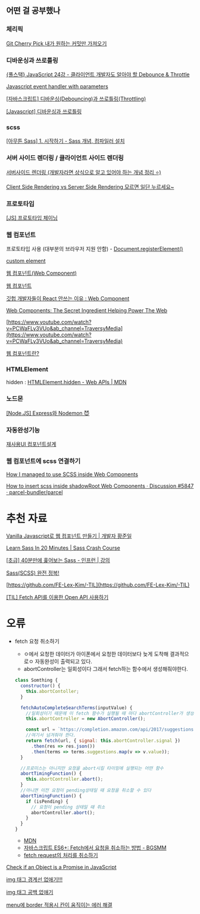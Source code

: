 ## **어떤 걸 공부했나**

### 체리픽

[Git Cherry Pick 내가 원하는 커밋만 가져오기](https://velog.io/@mollog/Git-Cherry-Pick-%EB%82%B4%EA%B0%80-%EC%9B%90%ED%95%98%EB%8A%94-%EC%BB%A4%EB%B0%8B%EB%A7%8C-%EA%B0%80%EC%A0%B8%EC%98%A4%EA%B8%B0)

### 디바운싱과 쓰로틀링

[{풀스택} JavaScript 24강 - 클라이언트 개발자도 알아야 할 Debounce & Throttle](https://www.youtube.com/watch?v=Mg5dOUd8pWM&ab_channel=%EC%8B%9C%EB%8B%88%EC%96%B4%EC%BD%94%EB%94%A9)

[Javascript event handler with parameters](https://stackoverflow.com/questions/10000083/javascript-event-handler-with-parameters)

[[자바스크립트] 디바운싱(Debouncing)과 쓰로틀링(Throttling)](https://velog.io/@minidoo/%EC%9E%90%EB%B0%94%EC%8A%A4%ED%81%AC%EB%A6%BD%ED%8A%B8-%EB%94%94%EB%B0%94%EC%9A%B4%EC%8B%B1Debouncing%EA%B3%BC-%EC%93%B0%EB%A1%9C%ED%8B%80%EB%A7%81Throttling)

[[Javascript] 디바운싱과 쓰로틀링](https://velog.io/@yujuck/Javascript-%EB%94%94%EB%B0%94%EC%9A%B4%EC%8A%A4%EC%99%80-%EC%93%B0%EB%A1%9C%ED%8B%80%EB%A7%81)

### scss

[[아무튼 Sass] 1. 시작하기 - Sass 개념, 컴파일러 설치](https://nykim.work/97)

### 서버 사이드 렌더링 / 클라이언트 사이드 렌더링

[서버사이드 렌더링 (개발자라면 상식으로 알고 있어야 하는 개념 정리 ⭐️)](https://www.youtube.com/watch?v=iZ9csAfU5Os&ab_channel=%EB%93%9C%EB%A6%BC%EC%BD%94%EB%94%A9by%EC%97%98%EB%A6%AC)

[Client Side Rendering vs Server Side Rendering 모르면 일단 누르세요~](https://www.youtube.com/watch?v=5W72UHb-9iI&ab_channel=%EC%BD%94%EB%93%9C%ED%8C%A9%ED%86%A0%EB%A6%AC)

### 프로토타입

[[JS] 프로토타입 체이닝](https://ingg.dev/prototype/)

### 웹 컴포넌트

프로토타입 사용 (대부분의 브라우저 지원 안함) -
[Document.registerElement()](https://runebook.dev/ko/docs/dom/document/registerelement)

[custom element](https://gist.github.com/shallwefootball/da2ec620819820658043)

[웹 컴포넌트(Web Component)](https://www.robotstory.co.kr/raspberry/?mode=view&board_pid=45)

[웹 컴포넌트](https://frontsom.tistory.com/5)

[깃헙 개발자들이 React 안쓰는 이유 : Web Component](https://www.youtube.com/watch?v=RtvSgptpfnY&ab_channel=%EC%BD%94%EB%94%A9%EC%95%A0%ED%94%8C)

[Web Components: The Secret Ingredient Helping Power The Web](https://www.youtube.com/watch?v=YBwgkr_Sbx0&ab_channel=GoogleChromeDevelopers)

[https://www.youtube.com/watch?v=PCWaFLy3VUo&ab_channel=TraversyMedia](https://www.youtube.com/watch?v=PCWaFLy3VUo&ab_channel=TraversyMedia)

[웹 컴포넌트란?](https://ggodong.tistory.com/279)

### HTMLElement

hidden :
[HTMLElement.hidden - Web APIs | MDN](https://developer.mozilla.org/en-US/docs/Web/API/HTMLElement/hidden)

### 노드몬

[[Node.JS] Express와 Nodemon 😈](https://velog.io/@nomadhash/Node.JS-Express%EC%99%80-Nodemon)

### 자동완성기능

[재사용UI 컴포넌트설계](https://www.slideshare.net/jisuyoun/ui-60262731)

### 웹 컴포넌트에 scss 연결하기

[How I managed to use SCSS inside Web Components](https://dev.to/m4thieulavoie/how-i-managed-to-use-scss-inside-web-components-3lk9)

[How to insert scss inside shadowRoot Web Components · Discussion #5847 · parcel-bundler/parcel](https://github.com/parcel-bundler/parcel/discussions/5847)

# 추천 자료

[Vanilla Javascript로 웹 컴포넌트 만들기 | 개발자 황준일](https://junilhwang.github.io/TIL/Javascript/Design/Vanilla-JS-Component/#_2-%E1%84%91%E1%85%A9%E1%86%AF%E1%84%83%E1%85%A5-%E1%84%80%E1%85%AE%E1%84%8C%E1%85%A9)

[Learn Sass In 20 Minutes | Sass Crash Course](https://www.youtube.com/watch?v=Zz6eOVaaelI)

[[초급] 40분만에 훑어보는 Sass - 인프런 | 강의](https://www.inflearn.com/course/%EC%B4%88%EA%B8%89-30%EB%B6%84-sass#reviews)

[Sass(SCSS) 완전 정복!](https://heropy.blog/2018/01/31/sass/)

[https://github.com/FE-Lex-Kim/-TIL](https://github.com/FE-Lex-Kim/-TIL)

[[TIL] Fetch API를 이용한 Open API 사용하기](https://velog.io/@ongsim123/TIL-fetch-API%EB%A5%BC-%EC%9D%B4%EC%9A%A9%ED%95%9C-%EB%8B%A4%EB%A5%B8-%EB%8F%84%EB%A9%94%EC%9D%B8%EC%9D%98-%EB%8D%B0%EC%9D%B4%ED%84%B0%EB%A5%BC-%EA%B0%80%EC%A0%B8%EC%98%A4%EA%B8%B0)

# 오류

- fetch 요청 취소하기

  - ㅇ에서 요청한 데이터가 아이폰에서 요청한 데이터보다 늦게 도착해 결과적으로ㅇ
    자동완성이 출력되고 있다.
  - abortController는 일회성이다 그래서 fetch하는 함수에서 생성해줘야한다.

  ```jsx
  class Somthing {
    constructor() {
      this.abortContoller;
    }

    fetchAutoCompleteSearchTerms(inputValue) {
      //일회성이기 때문에 이 fetch 함수가 실행될 때 마다 abortController가 생성되어야 한다.
      this.abortController = new AbortController();

      const url = `https://completion.amazon.com/api/2017/suggestions?session-id=133-4736477-7395454&customer-id=&request-id=4YM3EXKRH1QJB16MSJGT&page-type=Gateway&lop=en_US&site-variant=desktop&client-info=amazon-search-ui&mid=ATVPDKIKX0DER&alias=aps&b2b=0&fresh=0&ks=71&prefix=${inputValue}&event=onKeyPress&limit=11&fb=1&suggestion-type=KEYWORD`;
      //여기서 넘겨줘야 한다.
      return fetch(url, { signal: this.abortController.signal })
        .then(res => res.json())
        .then(terms => terms.suggestions.map(v => v.value));
    }

    //프로미스는 아니지만 요청을 abort시킬 타이밍에 실행되는 어떤 함수
    abortTimingFunction() {
      this.abortController.abort();
    }
    //아니면 이전 요청이 pending상태일 때 요청을 취소할 수 있다
    abortTimingFunction() {
      if (isPending) {
        // 요청이 pending 상태일 때 취소
        abortController.abort();
      }
    }
  }
  ```

  - [MDN](https://developer.mozilla.org/en-US/docs/Web/API/AbortController)
  - [자바스크립트 ES6+: Fetch에서 요청을 취소하는 방법 - BGSMM](http://yoonbumtae.com/?p=3656)
  - [fetch request의 처리를 취소하기](https://cs09g.tistory.com/35)

[Check if an Object is a Promise in JavaScript](https://www.debugpointer.com/check-if-an-object-is-a-promise)

[img 태그 경계선 없애기!!!](https://jintaewoo.tistory.com/14)

[img 태그 공백 없애기](https://sambalim.tistory.com/147)

[menu에 border 적용시 칸이 움직이는 에러 해결](https://velog.io/@jy777hi/menu%EC%97%90-border-%EC%A0%81%EC%9A%A9%EC%8B%9C-%EC%B9%B8%EC%9D%B4-%EC%9B%80%EC%A7%81%EC%9D%B4%EB%8A%94-%EC%97%90%EB%9F%AC-%ED%95%B4%EA%B2%B0)
